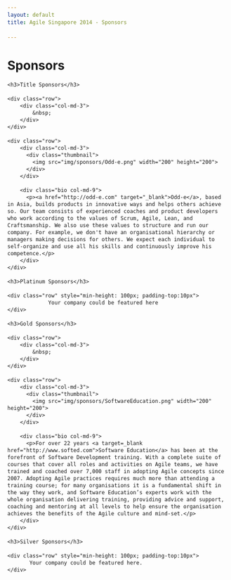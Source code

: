 ```yaml
---
layout: default
title: Agile Singapore 2014 - Sponsors

---
```


<div class="organisers">
  <div class="container text-center">
    <h1 class="page-header">Sponsors</h1>

	<h3>Title Sponsors</h3>

    <div class="row">
        <div class="col-md-3">
			&nbsp;
        </div>
    </div>

    <div class="row">
        <div class="col-md-3">
          <div class="thumbnail">
            <img src="img/sponsors/Odd-e.png" width="200" height="200">
          </div>
        </div>

        <div class="bio col-md-9">
          <p><a href="http://odd-e.com" target="_blank">Odd-e</a>, based in Asia, builds products in innovative ways and helps others achieve so. Our team consists of experienced coaches and product developers who work according to the values of Scrum, Agile, Lean, and Craftsmanship. We also use these values to structure and run our company. For example, we don't have an organisational hierarchy or managers making decisions for others. We expect each individual to self-organize and use all his skills and continuously improve his competence.</p>
        </div>
    </div>

	<h3>Platinum Sponsors</h3>

    <div class="row" style="min-height: 100px; padding-top:10px">
			     Your company could be featured here
    </div>

	<h3>Gold Sponsors</h3>

    <div class="row">
        <div class="col-md-3">
			&nbsp;
        </div>
    </div>

    <div class="row">
        <div class="col-md-3">
          <div class="thumbnail">
            <img src="img/sponsors/SoftwareEducation.png" width="200" height="200">
          </div>
        </div>

        <div class="bio col-md-9">
          <p>For over 22 years <a target=_blank href="http://www.softed.com">Software Education</a> has been at the forefront of Software Development training. With a complete suite of courses that cover all roles and activities on Agile teams, we have trained and coached over 7,000 staff in adopting Agile concepts since 2007. Adopting Agile practices requires much more than attending a training course; for many organisations it is a fundamental shift in the way they work, and Software Education’s experts work with the whole organisation delivering training, providing advice and support, coaching and mentoring at all levels to help ensure the organisation achieves the benefits of the Agile culture and mind-set.</p>
        </div>
    </div>

	<h3>Silver Sponsors</h3>

    <div class="row" style="min-height: 100px; padding-top:10px">
           Your company could be featured here.
    </div>

  </div>
</div>
